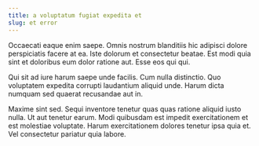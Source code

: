 ```yaml
---
title: a voluptatum fugiat expedita et
slug: et error
---
```


Occaecati eaque enim saepe. Omnis nostrum blanditiis hic adipisci dolore perspiciatis facere at ea. Iste dolorum et consectetur beatae. Est modi quia sint et doloribus eum dolor ratione aut. Esse eos qui qui.

Qui sit ad iure harum saepe unde facilis. Cum nulla distinctio. Quo voluptatem expedita corrupti laudantium aliquid unde. Harum dicta numquam sed quaerat recusandae aut in.

Maxime sint sed. Sequi inventore tenetur quas quas ratione aliquid iusto nulla. Ut aut tenetur earum. Modi quibusdam est impedit exercitationem et est molestiae voluptate. Harum exercitationem dolores tenetur ipsa quia et. Vel consectetur pariatur quia labore.
